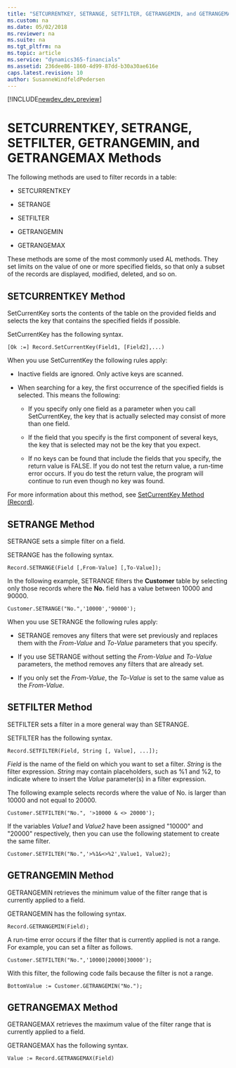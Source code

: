 ```yaml
---
title: "SETCURRENTKEY, SETRANGE, SETFILTER, GETRANGEMIN, and GETRANGEMAX Methods"
ms.custom: na
ms.date: 05/02/2018
ms.reviewer: na
ms.suite: na
ms.tgt_pltfrm: na
ms.topic: article
ms.service: "dynamics365-financials"
ms.assetid: 236dee86-1860-4d99-87dd-b30a30ae616e
caps.latest.revision: 10
author: SusanneWindfeldPedersen
---
```


[!INCLUDE[newdev_dev_preview](includes/newdev_dev_preview.md)]

# SETCURRENTKEY, SETRANGE, SETFILTER, GETRANGEMIN, and GETRANGEMAX Methods
The following methods are used to filter records in a table:  

-   SETCURRENTKEY  

-   SETRANGE  

-   SETFILTER  

-   GETRANGEMIN  

-   GETRANGEMAX  

 These methods are some of the most commonly used AL methods. They set limits on the value of one or more specified fields, so that only a subset of the records are displayed, modified, deleted, and so on.  

## SETCURRENTKEY Method  
 SetCurrentKey sorts the contents of the table on the provided fields and selects the key that contains the specified fields if possible. 

 SetCurrentKey has the following syntax.  

```  
[Ok :=] Record.SetCurrentKey(Field1, [Field2],...)  
```  

 When you use SetCurrentKey the following rules apply:  

-   Inactive fields are ignored. Only active keys are scanned.  

-   When searching for a key, the first occurrence of the specified fields is selected. This means the following:  

    -   If you specify only one field as a parameter when you call SetCurrentKey, the key that is actually selected may consist of more than one field.  

    -   If the field that you specify is the first component of several keys, the key that is selected may not be the key that you expect.  

    -   If no keys can be found that include the fields that you specify, the return value is FALSE. If you do not test the return value, a run-time error occurs. If you do test the return value, the program will continue to run even though no key was found.  

 For more information about this method, see [SetCurrentKey Method (Record)](methods/devenv-setcurrentkey-method-record.md).

## SETRANGE Method  
 SETRANGE sets a simple filter on a field.  

 SETRANGE has the following syntax.  

```  
Record.SETRANGE(Field [,From-Value] [,To-Value]);  
```  

 In the following example, SETRANGE filters the **Customer** table by selecting only those records where the **No.** field has a value between 10000 and 90000.  

```  
Customer.SETRANGE("No.",'10000','90000');  
```  

 When you use SETRANGE the following rules apply:  

-   SETRANGE removes any filters that were set previously and replaces them with the *From-Value* and *To-Value* parameters that you specify.  

-   If you use SETRANGE without setting the *From-Value* and *To-Value* parameters, the method removes any filters that are already set.  

-   If you only set the *From-Value*, the *To-Value* is set to the same value as the *From-Value*.  

## SETFILTER Method  
 SETFILTER sets a filter in a more general way than SETRANGE.  

 SETFILTER has the following syntax.  

```  
Record.SETFILTER(Field, String [, Value], ...]);  
```  

 *Field* is the name of the field on which you want to set a filter. *String* is the filter expression. *String* may contain placeholders, such as %1 and %2, to indicate where to insert the *Value* parameter\(s\) in a filter expression.  

 The following example selects records where the value of No. is larger than 10000 and not equal to 20000.  

```  
Customer.SETFILTER("No.", '>10000 & <> 20000');  
```  

 If the variables *Value1* and *Value2* have been assigned "10000" and "20000" respectively, then you can use the following statement to create the same filter.  

```  
Customer.SETFILTER("No.",'>%1&<>%2',Value1, Value2);  
```  

## GETRANGEMIN Method  
 GETRANGEMIN retrieves the minimum value of the filter range that is currently applied to a field.  

 GETRANGEMIN has the following syntax.  

```  
Record.GETRANGEMIN(Field);  
```  

 A run-time error occurs if the filter that is currently applied is not a range. For example, you can set a filter as follows.  

```  
Customer.SETFILTER("No.",'10000|20000|30000');  
```  

 With this filter, the following code fails because the filter is not a range.  

```  
BottomValue := Customer.GETRANGEMIN("No.");  
```  

## GETRANGEMAX Method  
 GETRANGEMAX retrieves the maximum value of the filter range that is currently applied to a field.  

 GETRANGEMAX has the following syntax.  

```  
Value := Record.GETRANGEMAX(Field)  
```
